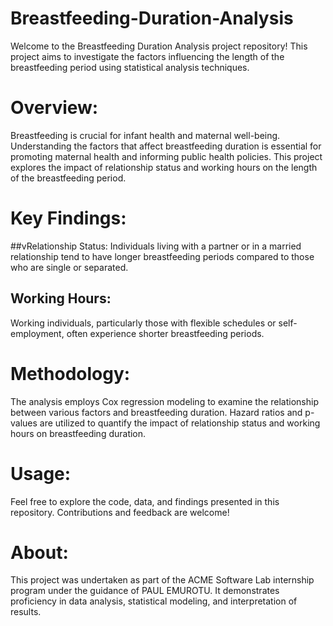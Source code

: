 # Breastfeeding-Duration-Analysis
Welcome to the Breastfeeding Duration Analysis project repository! This project aims to investigate the factors influencing the length of the breastfeeding period using statistical analysis techniques.

# Overview:
Breastfeeding is crucial for infant health and maternal well-being. Understanding the factors that affect breastfeeding duration is essential for promoting maternal health and informing public health policies. This project explores the impact of relationship status and working hours on the length of the breastfeeding period.

# Key Findings:
##vRelationship Status: 
Individuals living with a partner or in a married relationship tend to have longer breastfeeding periods compared to those who are single or separated.

## Working Hours: 
Working individuals, particularly those with flexible schedules or self-employment, often experience shorter breastfeeding periods.

# Methodology:
The analysis employs Cox regression modeling to examine the relationship between various factors and breastfeeding duration. Hazard ratios and p-values are utilized to quantify the impact of relationship status and working hours on breastfeeding duration.

# Usage:
Feel free to explore the code, data, and findings presented in this repository. Contributions and feedback are welcome!

# About:
This project was undertaken as part of the ACME Software Lab internship program under the guidance of PAUL EMUROTU. It demonstrates proficiency in data analysis, statistical modeling, and interpretation of results.

